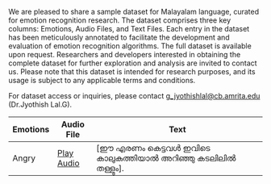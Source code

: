 We are pleased to share a sample dataset for Malayalam language, curated for emotion recognition research. The dataset comprises three key columns: Emotions, Audio Files, and Text Files. Each entry in the dataset has been meticulously annotated to facilitate the development and evaluation of emotion recognition algorithms. The full dataset is available upon request. Researchers and developers interested in obtaining the complete dataset for further exploration and analysis are invited to contact us. Please note that this dataset is intended for research purposes, and its usage is subject to any applicable terms and conditions.

For dataset access or inquiries, please contact g_jyothishlal@cb.amrita.edu (Dr.Jyothish Lal.G).

|Emotions | Audio File | Text |
|---------|------------|------|
|Angry| [Play Audio](https://github.com/AKA-18/Enhancing-Emotion-Recognition-in-Low-Resource-Languages-A-Multimodal-Approach/assets/101402724/d5a10d39-301c-4a7b-86ff-2afb84a0cfcc) | [ഈ എരണം കെട്ടവൾ ഇവിടെ കാലുകുത്തിയാൽ അറിഞ്ഞു കടലിലിൽ തള്ളും]. |


